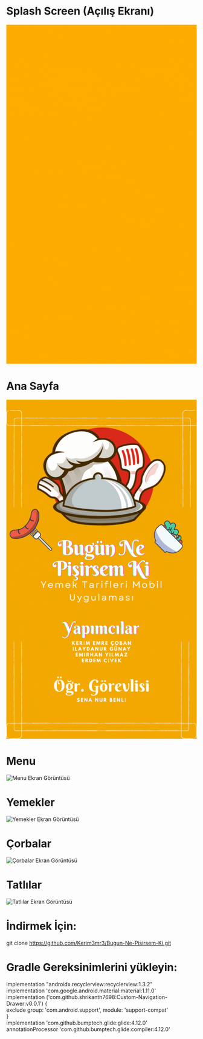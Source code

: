 # **Splash Screen (Açılış Ekranı)**  
![Splash Screen Ekran Görüntüsü](./app/src/main/res/drawable/bnpk_splash_screen_animated.gif)  

# **Ana Sayfa**  
![Ana Sayfa Ekran Görüntüsü](./app/src/main/res/drawable/anasayfa_gif.gif)  

# **Menu**  
![Menu Ekran Görüntüsü](./app/src/main/res/drawable/Menu_Gif.gif)  

# **Yemekler**  
![Yemekler Ekran Görüntüsü](./app/src/main/res/drawable/Yemekler_Gif.gif)  

# **Çorbalar**  
![Çorbalar Ekran Görüntüsü](./app/src/main/res/drawable/Corbalar_Gif.gif)  

# **Tatlılar**  
![Tatlılar Ekran Görüntüsü](./app/src/main/res/drawable/Tatlılar_Gif.gif)  

# **İndirmek İçin:**  
git clone https://github.com/Kerim3mr3/Bugun-Ne-Pisirsem-Ki.git  
# **Gradle Gereksinimlerini yükleyin:**  
implementation "androidx.recyclerview:recyclerview:1.3.2"  
    implementation 'com.google.android.material:material:1.11.0'  
    implementation ('com.github.shrikanth7698:Custom-Navigation-Drawer:v0.0.1') {  
        exclude group: 'com.android.support', module: 'support-compat'  
    }  
    implementation 'com.github.bumptech.glide:glide:4.12.0'  
    annotationProcessor 'com.github.bumptech.glide:compiler:4.12.0'  
